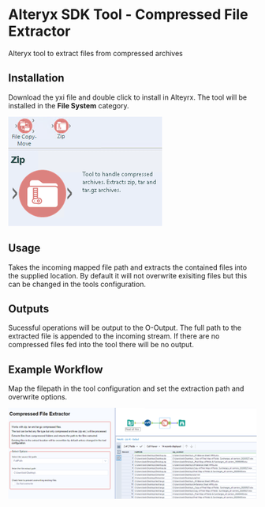 # Alteryx SDK Tool - Compressed File Extractor
Alteryx tool to extract files from compressed archives


## Installation
Download the yxi file and double click to install in Alteyrx. The tool will be installed in the __File System__ category.

![alt text](https://github.com/bobpeers/Alteryx_SDK_Zip/blob/master/images/AlteryxCategory.png "Alteryx Developer Category")

## Usage
Takes the incoming mapped file path and extracts the contained files into the supplied location. By default it will not overwrite
exisiting files but this can be changed in the tools configuration.

## Outputs
Sucessful operations will be output to the O-Output. The full path to the extracted file is appended to the incoming stream.
If there are no compressed files fed into the tool there will be no output.

## Example Workflow
Map the filepath in the tool configuration and set the extraction path and overwrite options.

![alt text](https://github.com/bobpeers/Alteryx_SDK_Zip/blob/master/images/Zip_example_workflow.png "Exampe Alteryx Workflow")

